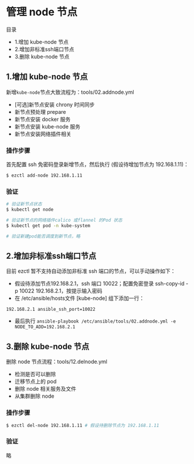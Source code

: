 # 管理 node 节点

目录
- 1.增加 kube-node 节点
- 2.增加非标准ssh端口节点
- 3.删除 kube-node 节点

## 1.增加 kube-node 节点

新增`kube-node`节点大致流程为：tools/02.addnode.yml
- [可选]新节点安装 chrony 时间同步
- 新节点预处理 prepare
- 新节点安装 docker 服务
- 新节点安装 kube-node 服务
- 新节点安装网络插件相关

### 操作步骤

首先配置 ssh 免密码登录新增节点，然后执行 (假设待增加节点为 192.168.1.11)：

``` bash
$ ezctl add-node 192.168.1.11
```

### 验证

``` bash
# 验证新节点状态
$ kubectl get node

# 验证新节点的网络插件calico 或flannel 的Pod 状态
$ kubectl get pod -n kube-system

# 验证新建pod能否调度到新节点，略
```

## 2.增加非标准ssh端口节点

目前 ezctl 暂不支持自动添加非标准 ssh 端口的节点，可以手动操作如下：

- 假设待添加节点192.168.2.1，ssh 端口 10022；配置免密登录 ssh-copy-id -p 10022 192.168.2.1，按提示输入密码
- 在 /etc/ansible/hosts文件 [kube-node] 组下添加一行：
```
192.168.2.1 ansible_ssh_port=10022
```
- 最后执行 `ansible-playbook /etc/ansible/tools/02.addnode.yml -e NODE_TO_ADD=192.168.2.1`

## 3.删除 kube-node 节点

删除 node 节点流程：tools/12.delnode.yml
- 检测是否可以删除
- 迁移节点上的 pod
- 删除 node 相关服务及文件
- 从集群删除 node

### 操作步骤

``` bash
$ ezctl del-node 192.168.1.11 # 假设待删除节点为 192.168.1.11
```

### 验证

略
